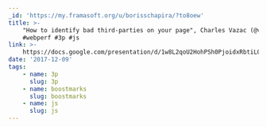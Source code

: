 ```yaml
---
_id: 'https://my.framasoft.org/u/borisschapira/?to8oew'
title: >-
    "How to identify bad third-parties on your page", Charles Vazac (@vazac)
    #webperf #3p #js
link: >-
    https://docs.google.com/presentation/d/1w8L2qoU2HohPSh0PjoidxRbtiLOcYYnf3Qio3Hww4-s/mobilepresent?slide=id.p
date: '2017-12-09'
tags:
    - name: 3p
      slug: 3p
    - name: boostmarks
      slug: boostmarks
    - name: js
      slug: js
---
```


<div class="markdown"><p></p></div>
